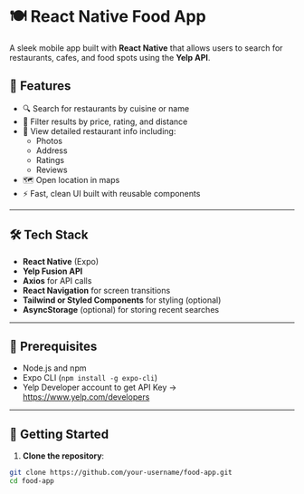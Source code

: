 # 🍽️ React Native Food App

A sleek mobile app built with **React Native** that allows users to search for restaurants, cafes, and food spots using the **Yelp API**.


## 🚀 Features

- 🔍 Search for restaurants by cuisine or name
- 📍 Filter results by price, rating, and distance
- 🍔 View detailed restaurant info including:
  - Photos
  - Address
  - Ratings
  - Reviews
- 🗺️ Open location in maps
- ⚡ Fast, clean UI built with reusable components

---

## 🛠️ Tech Stack

- **React Native** (Expo)
- **Yelp Fusion API**
- **Axios** for API calls
- **React Navigation** for screen transitions
- **Tailwind or Styled Components** for styling (optional)
- **AsyncStorage** (optional) for storing recent searches

---

## 🔑 Prerequisites

- Node.js and npm
- Expo CLI (`npm install -g expo-cli`)
- Yelp Developer account to get API Key → https://www.yelp.com/developers

---

## 🔧 Getting Started

1. **Clone the repository**:

```bash
git clone https://github.com/your-username/food-app.git
cd food-app
